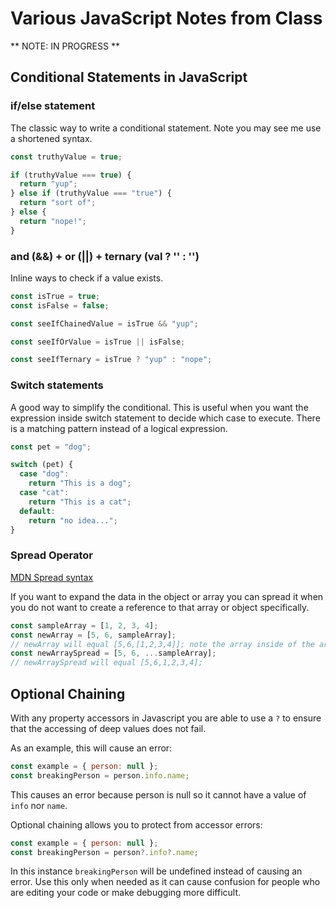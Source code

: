 # Various JavaScript Notes from Class

** NOTE: IN PROGRESS **

## Conditional Statements in JavaScript

### if/else statement

The classic way to write a conditional statement. Note you may see me use a shortened syntax.

```js
const truthyValue = true;

if (truthyValue === true) {
  return "yup";
} else if (truthyValue === "true") {
  return "sort of";
} else {
  return "nope!";
}
```

### and (&&) + or (||) + ternary (val ? '' : '')

Inline ways to check if a value exists.

```js
const isTrue = true;
const isFalse = false;

const seeIfChainedValue = isTrue && "yup";

const seeIfOrValue = isTrue || isFalse;

const seeIfTernary = isTrue ? "yup" : "nope";
```

### Switch statements

A good way to simplify the conditional. This is useful when you want the expression inside switch statement to decide which case to execute. There is a matching pattern instead of a logical expression.

```js
const pet = "dog";

switch (pet) {
  case "dog":
    return "This is a dog";
  case "cat":
    return "This is a cat";
  default:
    return "no idea...";
}
```

### Spread Operator

[MDN Spread syntax](https://developer.mozilla.org/en-US/docs/Web/JavaScript/Reference/Operators/Spread_syntax)

If you want to expand the data in the object or array you can spread it when you do not want to create a reference to that array or object specifically.

```js
const sampleArray = [1, 2, 3, 4];
const newArray = [5, 6, sampleArray];
// newArray will equal [5,6,[1,2,3,4]]; note the array inside of the array
const newArraySpread = [5, 6, ...sampleArray];
// newArraySpread will equal [5,6,1,2,3,4];
```

## Optional Chaining

With any property accessors in Javascript you are able to use a `?` to ensure that the accessing of deep values does not fail.

As an example, this will cause an error:

```js
const example = { person: null };
const breakingPerson = person.info.name;
```

This causes an error because person is null so it cannot have a value of `info` nor `name`.

Optional chaining allows you to protect from accessor errors:

```js
const example = { person: null };
const breakingPerson = person?.info?.name;
```

In this instance `breakingPerson` will be undefined instead of causing an error. Use this only when needed as it can cause confusion for people who are editing your code or make debugging more difficult.
